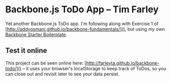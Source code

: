 # Backbone.js ToDo App – Tim Farley

Yet another Backbone.js ToDo app. I'm following along with Exercise 1 of [http://addyosmani.github.io/backbone-fundamentals/](), but using my own [Backbone Starter Boilerplate](https://github.com/farleyta/backbone-starter).

## Test it online

This project can be seen online here: [http://farleyta.github.io/backbone-todo/]() – it uses your browser's localStorage to keep track of ToDos, so you can close out and revisit later to see your data persist.